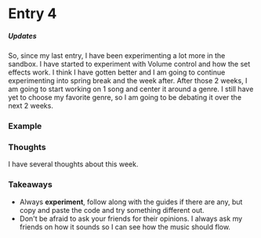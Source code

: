 # Entry 4
##### Updates
So, since my last entry, I have been experimenting a lot more in the sandbox. I have started to experiment with Volume control and how the set effects work. I think I have gotten better and I am going to continue experimenting into spring break and the week after. After those 2 weeks, I am going to start working on 1 song and center it around a genre. I still have yet to choose my favorite genre, so I am going to be debating it over the next 2 weeks.
### Example
### Thoughts
I have several thoughts about this week. 
### Takeaways
- Always **experiment**, follow along with the guides if there are any, but copy and paste the code and try something different out.
- Don't be afraid to ask your friends for their opinions. I always ask my friends on how it sounds so I can see how the music should flow.